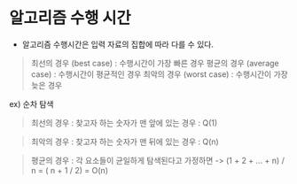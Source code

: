 # 알고리즘 수행 시간

- 알고리즘 수행시간은 입력 자료의 집합에 따라 다를 수 있다.

> 최선의 경우 (best case) : 수행시간이 가장 빠른 경우
> 평균의 경우 (average case) : 수행시간이 평균적인 경우
> 최악의 경우 (worst case) : 수행시간이 가장 늦은 경우

ex) 순차 탐색

> 최선의 경우 : 찾고자 하는 숫자가 맨 앞에 있는 경우 : Q(1)

> 최악의 경우 : 찾고자 하는 숫자가 맨 뒤에 있는 경우 : Q(n)

> 평균의 경우 : 각 요소들이 균일하게 탐색된다고 가정하면 -> (1 + 2 + ... + n) / n = ( n + 1 / 2) = O(n) 